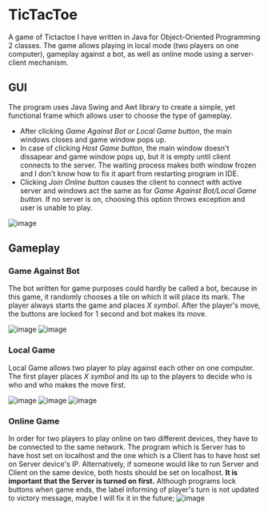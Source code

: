 # TicTacToe
A game of Tictactoe I have written in Java for Object-Oriented Programming 2 classes. The game allows playing in local mode (two players on one computer), gameplay against a bot, as well as online mode using a server-client mechanism.
## GUI
The program uses Java Swing and Awt library to create a simple, yet functional frame which allows user to choose the type of gameplay. 
- After clicking *Game Against Bot or Local Game button*, the main windows closes and game window pops up.
- In case of clicking *Host Game button*, the main window doesn't dissapear and game window pops up, but it is empty until client connects to the server. The waiting process makes both window frozen and I don't know how to fix it apart from restarting program in IDE.
- Clicking *Join Online button* causes the client to connect with active server and windows act the same as for *Game Against Bot/Local Game button*. If no server is on, choosing this option throws exception and user is unable to play.
  
![image](https://github.com/Eteiz/TicTacToe/assets/97179185/dee30d98-cdbc-443b-b4f3-cf31b780e791)
## Gameplay
### Game Against Bot
The bot written for game purposes could hardly be called a bot, because in this game, it randomly chooses a tile on which it will place its mark. The player always starts the game and places *X symbol*. After the player's move, the buttons are locked for 1 second and bot makes its move.

![image](https://github.com/Eteiz/TicTacToe/assets/97179185/1852d738-ac60-4823-a850-04f8007ccf6c)
![image](https://github.com/Eteiz/TicTacToe/assets/97179185/f528f914-ed88-4a3c-b4c9-5279aca514b6)
### Local Game 
Local Game allows two player to play against each other on one computer. The first player places *X symbol* and its up to the players to decide who is who and who makes the move first.

![image](https://github.com/Eteiz/TicTacToe/assets/97179185/2dafa432-1c8f-484c-ba8a-cae67f673f74)
![image](https://github.com/Eteiz/TicTacToe/assets/97179185/ec625fff-4202-43a2-8661-d51135c6ffb7)
![image](https://github.com/Eteiz/TicTacToe/assets/97179185/51d50683-10aa-4d90-90a3-93e4b025de15)

### Online Game
In order for two players to play online on two different devices, they have to be connected to the same network. The program which is Server has to have host set on localhost and the one which is a Client has 
to have host set on Server device's IP. Alternatively, if someone would like to run Server and Client on the same device, both hosts should be set on localhost. **It is important that the Server is turned on first.**
Although programs lock buttons when game ends, the label informing of player's turn is not updated to victory message, maybe I will fix it in the future;
![image](https://github.com/Eteiz/TicTacToe/assets/97179185/9cccf9cb-5944-4f66-ab80-a65fd9315012)










